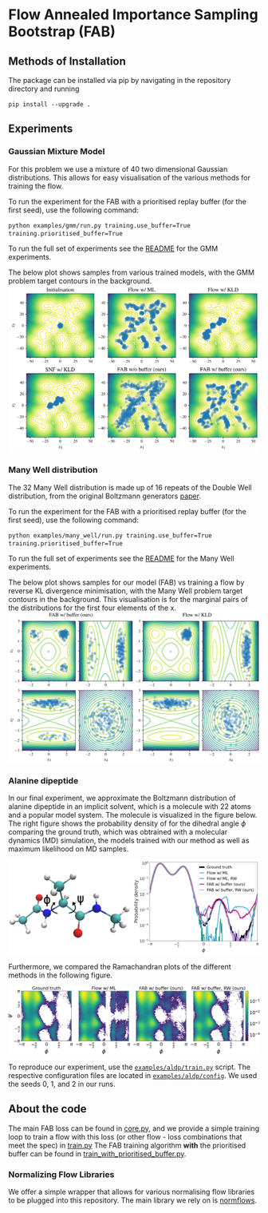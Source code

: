 # Flow Annealed Importance Sampling Bootstrap (FAB)

## Methods of Installation

The  package can be installed via pip by navigating in the repository directory and running

```
pip install --upgrade .
```

## Experiments

### Gaussian Mixture Model
For this problem we use a mixture of 40 two dimensional Gaussian distributions. 
This allows for easy visualisation of the various methods for training the flow.

To run the experiment for the FAB with a prioritised replay buffer (for the first seed), use the following command:
```
python examples/gmm/run.py training.use_buffer=True training.prioritised_buffer=True
```
To run the full set of experiments see the [README](../examples/gmm/README.md) for the GMM experiments. 

The below plot shows samples from various trained models, with the GMM problem target contours in the background.
![Gaussian Mixture Model samples vs contours](experiments/gmm/plots/MoG.png)

### Many Well distribution
The 32 Many Well distribution is made up of 16 repeats of the Double Well distribution, 
from the original Boltzmann generators [paper](https://www.science.org/doi/10.1126/science.aaw1147).

To run the experiment for the FAB with a prioritised replay buffer (for the first seed), use the following command:
```
python examples/many_well/run.py training.use_buffer=True training.prioritised_buffer=True
```
To run the full set of experiments see the [README](experiments/many_well/README.md) for the Many Well experiments. 

The below plot shows samples for our model (FAB) vs training a flow by reverse KL divergence 
minimisation, with the Many Well problem target contours in the background. 
This visualisation is for the marginal pairs of the distributions for the first four elements of the x.
![Many Well distribution FAB vs training by KL divergence minimisation](experiments/many_well/plots/many_well.png)

### Alanine dipeptide

In our final experiment, we approximate the Boltzmann distribution of alanine dipeptide in an 
implicit solvent, which is a molecule with 22 atoms and a popular model system. The molecule
is visualized in the figure below. The right figure shows the probability density of for the
dihedral angle $\phi$ comparing the ground truth, which was obtrained with a molecular dynamics
(MD) simulation, the models trained with our method as well as maximum likelihood on MD samples.

![Alanine dipeptide and its dihedral angles; Comparison of probability densities](experiments/aldp/plots/aldp_phi.png)

Furthermore, we compared the Ramachandran plots of the different methods in the following figure.

![Ramachandran plot of alanine dipeptide](experiments/aldp/plots/ramachandran.png)

To reproduce our experiment, use the [`examples/aldp/train.py`](experiments/aldp/train.py) script.
The respective configuration files are located in [`examples/aldp/config`](experiments/aldp/config).
We used the seeds 0, 1, and 2 in our runs.

## About the code 
The main FAB loss can be found in [core.py](fab/core.py), and we provide a simple training loop to 
train a flow with this loss (or other flow - loss combinations that meet the spec) in [train.py](fab/train.py) 
The FAB training algorithm **with** the prioritised buffer can be found in [train_with_prioritised_buffer.py](fab/train_with_prioritised_buffer.py). 


### Normalizing Flow Libraries
We offer a simple wrapper that allows for various normalising flow libraries to be plugged into 
this repository. The main library we rely on is 
[normflows](https://github.com/VincentStimper/normalizing-flows). 


